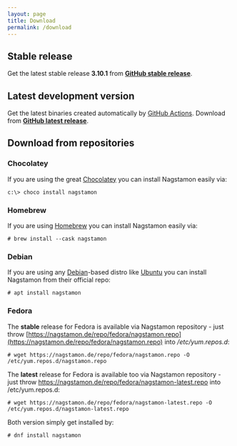 ```yaml
---
layout: page
title: Download
permalink: /download
---
```


## Stable release

Get the latest stable release **3.10.1** from **[GitHub stable release](https://github.com/HenriWahl/Nagstamon/releases/tag/v3.10.1)**.

## Latest development version

Get the latest binaries created automatically by [GitHub Actions](https://github.com/features/actions). Download from **[GitHub latest release](https://github.com/HenriWahl/Nagstamon/releases/tag/latest)**.

## Download from repositories

### Chocolatey

If you are using the great [Chocolatey](https://chocolatey.org) you can install Nagstamon easily via:

```terminal
c:\> choco install nagstamon
```

### Homebrew

If you are using [Homebrew](https://brew.sh) you can install Nagstamon easily via:

```terminal
# brew install --cask nagstamon
```

### Debian

If you are using any [Debian](https://www.debian.org)-based distro like [Ubuntu](https://www.ubuntu.com) you can install Nagstamon from their official repo:

```terminal
# apt install nagstamon
```

### Fedora

The **stable** release for Fedora is available via Nagstamon repository - just throw [https://nagstamon.de/repo/fedora/nagstamon.repo](https://nagstamon.de/repo/fedora/nagstamon.repo) into _/etc/yum.repos.d_:

```terminal
# wget https://nagstamon.de/repo/fedora/nagstamon.repo -O /etc/yum.repos.d/nagstamon.repo
```

The **latest** release for Fedora is available too via Nagstamon repository - just throw https://nagstamon.de/repo/fedora/nagstamon-latest.repo into /etc/yum.repos.d:

```terminal
# wget https://nagstamon.de/repo/fedora/nagstamon-latest.repo -O /etc/yum.repos.d/nagstamon-latest.repo
```

Both version simply get installed by:

```terminal
# dnf install nagstamon
```

